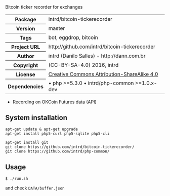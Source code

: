 <!-- docbloc -->
<span id='docbloc'>
Bitcoin ticker recorder for exchanges
<table>
<tr>
<th>Package</th>
<td>intrd/bitcoin-tickerecorder</td>
</tr>
<tr>
<th>Version</th>
<td>master</td>
</tr>
<tr>
<th>Tags</th>
<td>bot, eggdrop, bitcoin</td>
</tr>
<tr>
<th>Project URL</th>
<td>http://github.com/intrd/bitcoin-tickerecorder</td>
</tr>
<tr>
<th>Author</th>
<td>intrd (Danilo Salles) - http://dann.com.br</td>
<tr>
<th>Copyright</th>
<td>(CC-BY-SA-4.0) 2016, intrd</td>
</tr>
<tr>
<th>License</th>
<td><a href='http://creativecommons.org/licenses/by-sa/4.0'>Creative Commons Attribution-ShareAlike 4.0</a></td>
</tr>
<tr>
<th>Dependencies</th>
<td> &#8226; php >=5.3.0 &#8226; intrd/php-common >=1.0.x-dev <dev-master</td>
</tr>
</table>
</span>
<!-- @docbloc 1.1 -->

* Recording on OKCoin Futures data (API)

## System installation
```
apt-get update & apt-get upgrade
apt-get install php5-curl php5-sqlite php5-cli

apt-get install git
git clone https://github.com/intrd/bitcoin-tickerecorder/
git clone https://github.com/intrd/php-common/
```
## Usage

```
$ ./run.sh
```
and check `DATA/buffer.json`


